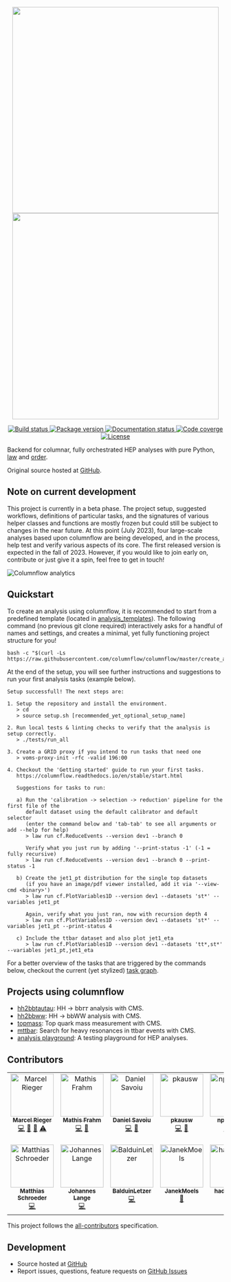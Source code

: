 <!-- marker-before-logo -->

<p align="center">
  <img src="https://media.githubusercontent.com/media/columnflow/columnflow/master/assets/logo_dark.png#gh-light-mode-only" width="480" />
  <img src="https://media.githubusercontent.com/media/columnflow/columnflow/master/assets/logo_bright.png#gh-dark-mode-only" width="480" />
</p>

<!-- marker-after-logo -->

<!-- marker-before-badges -->

<p align="center">
  <a href="https://github.com/columnflow/columnflow/actions/workflows/lint_and_test.yaml">
    <img alt="Build status" src="https://github.com/columnflow/columnflow/actions/workflows/lint_and_test.yaml/badge.svg" />
  </a>
  <a href="https://pypi.python.org/pypi/columnflow">
    <img alt="Package version" src="https://img.shields.io/pypi/v/columnflow.svg?style=flat" />
  </a>
  <a href="http://columnflow.readthedocs.io">
    <img alt="Documentation status" src="https://readthedocs.org/projects/columnflow/badge/?version=stable" />
  </a>
  <a href="https://codecov.io/gh/columnflow/columnflow">
    <img alt="Code coverge" src="https://codecov.io/gh/columnflow/columnflow/branch/master/graph/badge.svg?token=33FLINPXFP" />
  </a>
  <a href="https://github.com/columnflow/columnflow/blob/master/LICENSE">
    <img alt="License" src="https://img.shields.io/github/license/columnflow/columnflow.svg" />
  </a>
</p>

<!-- marker-after-badges -->

<!-- marker-before-header -->

Backend for columnar, fully orchestrated HEP analyses with pure Python, [law](https://github.com/riga/law) and [order](https://github.com/riga/order).

Original source hosted at [GitHub](https://github.com/columnflow/columnflow).

<!-- marker-after-header -->

<!-- marker-before-note -->

## Note on current development

This project is currently in a beta phase.
The project setup, suggested workflows, definitions of particular tasks, and the signatures of various helper classes and functions are mostly frozen but could still be subject to changes in the near future.
At this point (July 2023), four large-scale analyses based upon columnflow are being developed, and in the process, help test and verify various aspects of its core.
The first released version is expected in the fall of 2023.
However, if you would like to join early on, contribute or just give it a spin, feel free to get in touch!

<!-- marker-after-note -->

<!-- marker-before-analytics -->

![Columnflow analytics](https://repobeats.axiom.co/api/embed/b6ebc5ba41019de55eb48e195eecb438890442c8.svg "Columnflow analytics")

<!-- marker-after-analytics -->

<!-- marker-before-body -->

## Quickstart

To create an analysis using columnflow, it is recommended to start from a predefined template (located in [analysis_templates](https://github.com/columnflow/columnflow/tree/master/analysis_templates)).
The following command (no previous git clone required) interactively asks for a handful of names and settings, and creates a minimal, yet fully functioning project structure for you!

```shell
bash -c "$(curl -Ls https://raw.githubusercontent.com/columnflow/columnflow/master/create_analysis.sh)"
```

At the end of the setup, you will see further instructions and suggestions to run your first analysis tasks (example below).

```
Setup successfull! The next steps are:

1. Setup the repository and install the environment.
   > cd
   > source setup.sh [recommended_yet_optional_setup_name]

2. Run local tests & linting checks to verify that the analysis is setup correctly.
   > ./tests/run_all

3. Create a GRID proxy if you intend to run tasks that need one
   > voms-proxy-init -rfc -valid 196:00

4. Checkout the 'Getting started' guide to run your first tasks.
   https://columnflow.readthedocs.io/en/stable/start.html

   Suggestions for tasks to run:

   a) Run the 'calibration -> selection -> reduction' pipeline for the first file of the
      default dataset using the default calibrator and default selector
      (enter the command below and 'tab-tab' to see all arguments or add --help for help)
      > law run cf.ReduceEvents --version dev1 --branch 0

      Verify what you just run by adding '--print-status -1' (-1 = fully recursive)
      > law run cf.ReduceEvents --version dev1 --branch 0 --print-status -1

   b) Create the jet1_pt distribution for the single top datasets
      (if you have an image/pdf viewer installed, add it via '--view-cmd <binary>')
      > law run cf.PlotVariables1D --version dev1 --datasets 'st*' --variables jet1_pt

      Again, verify what you just ran, now with recursion depth 4
      > law run cf.PlotVariables1D --version dev1 --datasets 'st*' --variables jet1_pt --print-status 4

   c) Include the ttbar dataset and also plot jet1_eta
      > law run cf.PlotVariables1D --version dev1 --datasets 'tt*,st*' --variables jet1_pt,jet1_eta
```

For a better overview of the tasks that are triggered by the commands below, checkout the current (yet stylized) [task graph](https://github.com/columnflow/columnflow/wiki#default-task-graph).


## Projects using columnflow

- [hh2bbtautau](https://github.com/uhh-cms/hh2bbtautau): HH → bb𝜏𝜏 analysis with CMS.
- [hh2bbww](https://github.com/uhh-cms/hh2bbww): HH → bbWW analysis with CMS.
- [topmass](https://github.com/uhh-cms/topmass): Top quark mass measurement with CMS.
- [mttbar](https://github.com/uhh-cms/mttbar): Search for heavy resonances in ttbar events with CMS.
- [analysis playground](https://github.com/uhh-cms/analysis_playground): A testing playground for HEP analyses.


## Contributors

<!-- ALL-CONTRIBUTORS-LIST:START - Do not remove or modify this section -->
<!-- prettier-ignore-start -->
<!-- markdownlint-disable -->
<table>
  <tbody>
    <tr>
      <td align="center" valign="top" width="14.28%"><a href="https://github.com/riga"><img src="https://avatars.githubusercontent.com/u/1908734?v=4?s=100" width="100px;" alt="Marcel Rieger"/><br /><sub><b>Marcel Rieger</b></sub></a><br /><a href="https://github.com/columnflow/columnflow/commits?author=riga" title="Code">💻</a> <a href="https://github.com/columnflow/columnflow/pulls?q=is%3Apr+reviewed-by%3Ariga" title="Reviewed Pull Requests">👀</a> <a href="https://github.com/columnflow/columnflow/commits?author=riga" title="Documentation">📖</a> <a href="https://github.com/columnflow/columnflow/commits?author=riga" title="Tests">⚠️</a></td>
      <td align="center" valign="top" width="14.28%"><a href="https://github.com/mafrahm"><img src="https://avatars.githubusercontent.com/u/49306645?v=4?s=100" width="100px;" alt="Mathis Frahm"/><br /><sub><b>Mathis Frahm</b></sub></a><br /><a href="https://github.com/columnflow/columnflow/commits?author=mafrahm" title="Code">💻</a> <a href="https://github.com/columnflow/columnflow/pulls?q=is%3Apr+reviewed-by%3Amafrahm" title="Reviewed Pull Requests">👀</a></td>
      <td align="center" valign="top" width="14.28%"><a href="https://github.com/dsavoiu"><img src="https://avatars.githubusercontent.com/u/17005255?v=4?s=100" width="100px;" alt="Daniel Savoiu"/><br /><sub><b>Daniel Savoiu</b></sub></a><br /><a href="https://github.com/columnflow/columnflow/commits?author=dsavoiu" title="Code">💻</a> <a href="https://github.com/columnflow/columnflow/pulls?q=is%3Apr+reviewed-by%3Adsavoiu" title="Reviewed Pull Requests">👀</a></td>
      <td align="center" valign="top" width="14.28%"><a href="https://github.com/pkausw"><img src="https://avatars.githubusercontent.com/u/26219567?v=4?s=100" width="100px;" alt="pkausw"/><br /><sub><b>pkausw</b></sub></a><br /><a href="https://github.com/columnflow/columnflow/commits?author=pkausw" title="Code">💻</a> <a href="https://github.com/columnflow/columnflow/pulls?q=is%3Apr+reviewed-by%3Apkausw" title="Reviewed Pull Requests">👀</a></td>
      <td align="center" valign="top" width="14.28%"><a href="https://github.com/nprouvost"><img src="https://avatars.githubusercontent.com/u/49162277?v=4?s=100" width="100px;" alt="nprouvost"/><br /><sub><b>nprouvost</b></sub></a><br /><a href="https://github.com/columnflow/columnflow/commits?author=nprouvost" title="Code">💻</a> <a href="https://github.com/columnflow/columnflow/commits?author=nprouvost" title="Tests">⚠️</a></td>
      <td align="center" valign="top" width="14.28%"><a href="https://github.com/Bogdan-Wiederspan"><img src="https://avatars.githubusercontent.com/u/79155113?v=4?s=100" width="100px;" alt="Bogdan-Wiederspan"/><br /><sub><b>Bogdan-Wiederspan</b></sub></a><br /><a href="https://github.com/columnflow/columnflow/commits?author=Bogdan-Wiederspan" title="Code">💻</a> <a href="https://github.com/columnflow/columnflow/commits?author=Bogdan-Wiederspan" title="Tests">⚠️</a></td>
      <td align="center" valign="top" width="14.28%"><a href="https://github.com/kramerto"><img src="https://avatars.githubusercontent.com/u/18616159?v=4?s=100" width="100px;" alt="Tobias Kramer"/><br /><sub><b>Tobias Kramer</b></sub></a><br /><a href="https://github.com/columnflow/columnflow/commits?author=kramerto" title="Code">💻</a></td>
    </tr>
    <tr>
      <td align="center" valign="top" width="14.28%"><a href="https://github.com/mschrode"><img src="https://avatars.githubusercontent.com/u/5065234?v=4?s=100" width="100px;" alt="Matthias Schroeder"/><br /><sub><b>Matthias Schroeder</b></sub></a><br /><a href="https://github.com/columnflow/columnflow/commits?author=mschrode" title="Code">💻</a></td>
      <td align="center" valign="top" width="14.28%"><a href="https://github.com/jolange"><img src="https://avatars.githubusercontent.com/u/6584443?v=4?s=100" width="100px;" alt="Johannes Lange"/><br /><sub><b>Johannes Lange</b></sub></a><br /><a href="https://github.com/columnflow/columnflow/commits?author=jolange" title="Code">💻</a></td>
      <td align="center" valign="top" width="14.28%"><a href="https://github.com/BalduinLetzer"><img src="https://avatars.githubusercontent.com/u/70058868?v=4?s=100" width="100px;" alt="BalduinLetzer"/><br /><sub><b>BalduinLetzer</b></sub></a><br /><a href="https://github.com/columnflow/columnflow/commits?author=BalduinLetzer" title="Code">💻</a></td>
      <td align="center" valign="top" width="14.28%"><a href="https://github.com/JanekMoels"><img src="https://avatars.githubusercontent.com/u/116348923?v=4?s=100" width="100px;" alt="JanekMoels"/><br /><sub><b>JanekMoels</b></sub></a><br /><a href="#ideas-JanekMoels" title="Ideas, Planning, & Feedback">🤔</a></td>
      <td align="center" valign="top" width="14.28%"><a href="https://github.com/haddadanas"><img src="https://avatars.githubusercontent.com/u/103462379?v=4?s=100" width="100px;" alt="haddadanas"/><br /><sub><b>haddadanas</b></sub></a><br /><a href="https://github.com/columnflow/columnflow/commits?author=haddadanas" title="Code">💻</a></td>
    </tr>
  </tbody>
</table>

<!-- markdownlint-restore -->
<!-- prettier-ignore-end -->

<!-- ALL-CONTRIBUTORS-LIST:END -->

This project follows the [all-contributors](https://github.com/all-contributors/all-contributors) specification.


## Development

- Source hosted at [GitHub](https://github.com/columnflow/columnflow)
- Report issues, questions, feature requests on [GitHub Issues](https://github.com/columnflow/columnflow/issues)

<!-- marker-after-body -->
